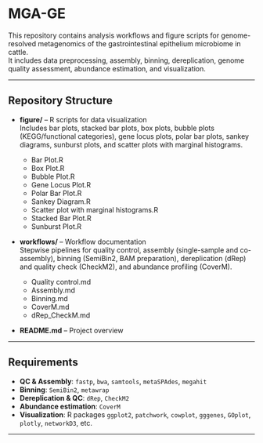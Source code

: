 # MGA-GE

This repository contains analysis workflows and figure scripts for genome-resolved metagenomics of the gastrointestinal epithelium microbiome in cattle.  
It includes data preprocessing, assembly, binning, dereplication, genome quality assessment, abundance estimation, and visualization.

---

## Repository Structure

- **figure/** – R scripts for data visualization  
  Includes bar plots, stacked bar plots, box plots, bubble plots (KEGG/functional categories), gene locus plots, polar bar plots, sankey diagrams, sunburst plots, and scatter plots with marginal histograms.  
  - Bar Plot.R  
  - Box Plot.R  
  - Bubble Plot.R  
  - Gene Locus Plot.R  
  - Polar Bar Plot.R  
  - Sankey Diagram.R  
  - Scatter plot with marginal histograms.R  
  - Stacked Bar Plot.R  
  - Sunburst Plot.R  

- **workflows/** – Workflow documentation  
  Stepwise pipelines for quality control, assembly (single-sample and co-assembly), binning (SemiBin2, BAM preparation), dereplication (dRep) and quality check (CheckM2), and abundance profiling (CoverM).  
  - Quality control.md  
  - Assembly.md  
  - Binning.md  
  - CoverM.md  
  - dRep_CheckM.md  

- **README.md** – Project overview

---

## Requirements

- **QC & Assembly**: `fastp`, `bwa`, `samtools`, `metaSPAdes`, `megahit`  
- **Binning**: `SemiBin2`, `metawrap`  
- **Dereplication & QC**: `dRep`, `CheckM2`  
- **Abundance estimation**: `CoverM`  
- **Visualization**: R packages `ggplot2`, `patchwork`, `cowplot`, `gggenes`, `GOplot`, `plotly`, `networkD3`, etc.  

---
